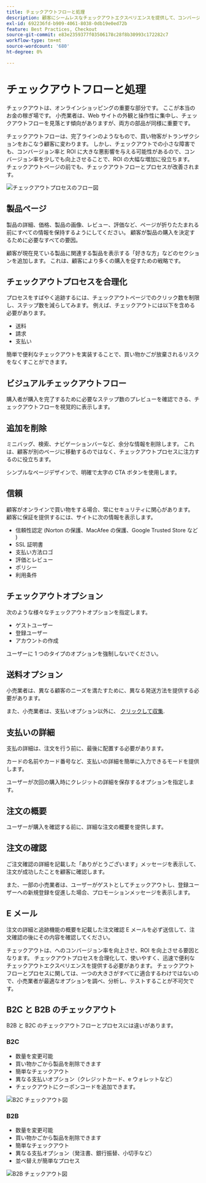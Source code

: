 ```yaml
---
title: チェックアウトフローと処理
description: 顧客にシームレスなチェックアウトエクスペリエンスを提供して、コンバージョン率を高めます。
exl-id: 692236fd-b909-4061-8038-0db19e0ed72b
feature: Best Practices, Checkout
source-git-commit: e83e2359377f03506178c28f8b30993c172282c7
workflow-type: tm+mt
source-wordcount: '680'
ht-degree: 0%

---
```


# チェックアウトフローと処理

チェックアウトは、オンラインショッピングの重要な部分です。 ここが本当のお金の稼ぎ場です。 小売業者は、Web サイトの外観と操作性に集中し、チェックアウトフローを見落とす傾向がありますが、両方の部品が同様に重要です。

チェックアウトフローは、完了ラインのようなもので、買い物客がトランザクションをおこなう顧客に変わります。 しかし、チェックアウトでの小さな障害でも、コンバージョン率と ROI に大きな悪影響を与える可能性があるので、コンバージョン率を少しでも向上させることで、ROI の大幅な増加に役立ちます。 チェックアウトページの前でも、チェックアウトフローとプロセスが改善されます。

![チェックアウトプロセスのフロー図](../../assets/playbooks/checkout-diagram.png)

## 製品ページ

製品の詳細、価格、製品の画像、レビュー、評価など、ページが折りたたまれる前にすべての情報を保持するようにしてください。 顧客が製品の購入を決定するために必要なすべての要因。

顧客が現在見ている製品に関連する製品を表示する「好きな方」などのセクションを追加します。 これは、顧客により多くの購入を促すための戦略です。

## チェックアウトプロセスを合理化

プロセスをすばやく追跡するには、チェックアウトページでのクリック数を制限し、ステップ数を減らしてみます。 例えば、チェックアウトには以下を含める必要があります。

- 送料
- 請求
- 支払い

簡単で便利なチェックアウトを実装することで、買い物かごが放棄されるリスクをなくすことができます。

## ビジュアルチェックアウトフロー

購入者が購入を完了するために必要なステップ数のプレビューを確認できる、チェックアウトフローを視覚的に表示します。

## 追加を削除

ミニバッグ、検索、ナビゲーションバーなど、余分な情報を削除します。 これは、顧客が別のページに移動するのではなく、チェックアウトプロセスに注力するのに役立ちます。

シンプルなページデザインで、明確で太字の CTA ボタンを使用します。

## 信頼

顧客がオンラインで買い物をする場合、常にセキュリティに関心があります。 顧客に保証を提供するには、サイトに次の情報を表示します。

- 信頼性認定 (Norton の保護、MacAfee の保護、Google Trusted Store など )
- SSL 証明書
- 支払い方法ロゴ
- 評価とレビュー
- ポリシー
- 利用条件

## チェックアウトオプション

次のような様々なチェックアウトオプションを指定します。

- ゲストユーザー
- 登録ユーザー
- アカウントの作成

ユーザーに 1 つのタイプのオプションを強制しないでください。

## 送料オプション

小売業者は、異なる顧客のニーズを満たすために、異なる発送方法を提供する必要があります。

また、小売業者は、支払いオプション以外に、 [クリックして収集](click-collect.md).

## 支払いの詳細

支払の詳細は、注文を行う前に、最後に配置する必要があります。

カードの名前やカード番号など、支払いの詳細を簡単に入力できるモードを提供します。

ユーザーが次回の購入時にクレジットの詳細を保存するオプションを指定します。

## 注文の概要

ユーザーが購入を確認する前に、詳細な注文の概要を提供します。

## 注文の確認

ご注文確認の詳細を記載した「ありがとうございます」メッセージを表示して、注文が成功したことを顧客に確認します。

また、一部の小売業者は、ユーザーがゲストとしてチェックアウトし、登録ユーザーへの新規登録を促進した場合、プロモーションメッセージを表示します。

## E メール

注文の詳細と追跡機能の概要を記載した注文確認 E メールを必ず送信して、注文確認の後にその内容を確認してください。

チェックアウトは、へのコンバージョン率を向上させ、ROI を向上させる要因となります。 チェックアウトプロセスを合理化して、使いやすく、迅速で便利なチェックアウトエクスペリエンスを提供する必要があります。 チェックアウトフローとプロセスに関しては、一つの大きさがすべてに適合するわけではないので、小売業者が最適なオプションを調べ、分析し、テストすることが不可欠です。

## B2C と B2B のチェックアウト

B2B と B2C のチェックアウトフローとプロセスには違いがあります。

### B2C

- 数量を変更可能
- 買い物かごから製品を削除できます
- 簡単なチェックアウト
- 異なる支払いオプション（クレジットカード、e ウォレットなど）
- チェックアウトにクーポンコードを追加できます。

![B2C チェックアウト図](../../assets/playbooks/checkout-b2c.png)

### B2B

- 数量を変更可能
- 買い物かごから製品を削除できます
- 簡単なチェックアウト
- 異なる支払オプション（発注書、銀行振替、小切手など）
- 並べ替えが簡単なプロセス

![B2B チェックアウト図](../../assets/playbooks/checkout-b2b.png)

